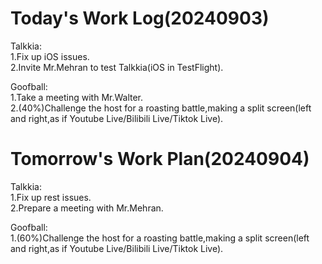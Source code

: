 # Today's Work Log(20240903)
Talkkia:\
1.Fix up iOS issues.\
2.Invite Mr.Mehran to test Talkkia(iOS in TestFlight).

Goofball:\
1.Take a meeting with Mr.Walter.\
2.(40%)Challenge the host for a roasting battle,making a split screen(left and right,as if Youtube Live/Bilibili Live/Tiktok Live).
# Tomorrow's Work Plan(20240904)
Talkkia:\
1.Fix up rest issues.\
2.Prepare a meeting with Mr.Mehran.

Goofball:\
1.(60%)Challenge the host for a roasting battle,making a split screen(left and right,as if Youtube Live/Bilibili Live/Tiktok Live).